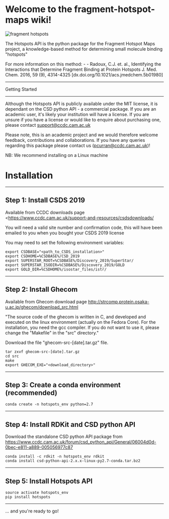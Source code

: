 # Welcome to the fragment-hotspot-maps wiki!

![fragment hotspots](http://fragment-hotspot-maps.ccdc.cam.ac.uk/static/cover_small.jpg)


The Hotspots API is the python package for the Fragment Hotspot Maps project, a knowledge-based method for determining small molecule binding "hotspots" 

For more information on this method: 
    -  - Radoux, C.J. et. al., Identifying the Interactions that Determine Fragment Binding at Protein Hotspots J. Med. Chem. 2016, 59 (9), 4314-4325 [dx.doi.org/10.1021/acs.jmedchem.5b01980]


***************
Getting Started
***************

Although the Hotspots API is publicly available under the MIT license, it is dependant on the CSD python API - a commercial package. 
If you are an academic user, it's likely your institution will have a license. If you are unsure if you have a 
license or would like to enquire about purchasing one, please contact support@ccdc.cam.ac.uk


Please note, this is an academic project and we would therefore welcome feedback, contributions and collaborations.
If you have any queries regarding this package please contact us (pcurran@ccdc.cam.ac.uk)!


NB: We recommend installing on a Linux machine


Installation
===================

-------------------------
Step 1: Install CSDS 2019
-------------------------
Available from CCDC downloads page 
<https://www.ccdc.cam.ac.uk/support-and-resources/csdsdownloads/


You will need a valid site number and confirmation code, this will have been emailed to you when you bought your CSDS 2019 license

You may need to set the following environment variables:

    export CSDBASE="<path_to_CSDS_installation>"
    export CSDHOME=%CSDBASE%/CSD_2019
    export SUPERSTAR_ROOT=%CSDBASE%/Discovery_2019/SuperStar/
    export SUPERSTAR_ISODIR=%CSDBASE%/Discovery_2019/GOLD
    export GOLD_DIR=%CSDHOME%/isostar_files/istr/



-------------------------
Step 2: Install Ghecom
-------------------------
Available from Ghecom download page
<http://strcomp.protein.osaka-u.ac.jp/ghecom/download_src.html>

"The source code of the ghecom is written in C, and developed and executed on
the linux environment (actually on the Fedora Core).  For the installation,
you need the gcc compiler.  If you do not want to use it, please change the
"Makefile" in the "src" directory."

Download the file "ghecom-src-[date].tar.gz" file.


    tar zxvf ghecom-src-[date].tar.gz
    cd src
    make
    export GHECOM_EXE="<download_directory>"
	
	
------------------------------------------------
Step 3: Create a conda environment (recommended)
------------------------------------------------

    conda create -n hotspots_env python=2.7

------------------------------------------------
Step 4: Install RDKit and CSD python API
------------------------------------------------
Download the standalone CSD python API package from 
https://www.ccdc.cam.ac.uk/forum/csd_python_api/General/06004d0d-0bec-e811-a889-005056977c87


	conda install -c rdkit -n hotspots_env rdkit
	conda install csd-python-api-2.x.x-linux-py2.7-conda.tar.bz2
	
------------------------------------------------
Step 5: Install Hotspots API
------------------------------------------------

    source activate hotspots_env
    pip install hotspots

------------------------------------------------

... and you're ready to go!
